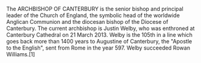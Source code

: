 The ARCHBISHOP OF CANTERBURY is the senior bishop and principal leader of the Church of England, the symbolic head of the worldwide Anglican Communion and the diocesan bishop of the Diocese of Canterbury. The current archbishop is Justin Welby, who was enthroned at Canterbury Cathedral on 21 March 2013. Welby is the 105th in a line which goes back more than 1400 years to Augustine of Canterbury, the "Apostle to the English", sent from Rome in the year 597. Welby succeeded Rowan Williams.[1]
